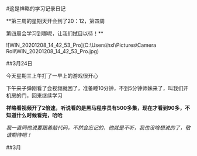 #这是祥略的学习记录日记

**第三周的星期天开会到了20：12，第四周

第四周会学习到哪呢，让我们拭目以待！**

![WIN_20201208_14_42_53_Pro](C:\Users\hxl\Pictures\Camera Roll\WIN_20201208_14_42_53_Pro.jpg)

##3月24日

今天星期三上午打了一早上的游戏很开心

下午来子弹刚看了会视频就困了，准备睡10分钟，不到5分钟师妹来了，叫我们开机房的门，回来继续学习

**祥略看视频开了2倍速，听说看的是黑马程序员有500多集，现在才看到90多，不知道什么时候看完，哈哈**

*我一直同他说要跟着敲代码，不然会忘记的，他就是不听，我也没啥想说的了，敬请期待吧！*

##3月

